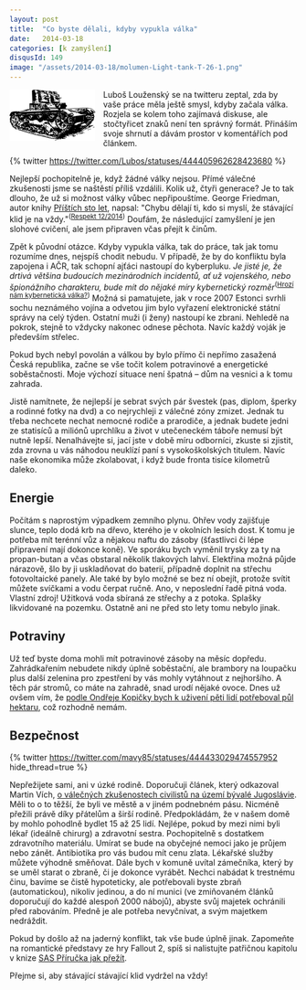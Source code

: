 ```yaml
---
layout: post
title:  "Co byste dělali, kdyby vypukla válka"
date:   2014-03-18
categories: [k zamyšlení]
disqusId: 149
image: "/assets/2014-03-18/molumen-Light-tank-T-26-1.png"
---
```

<div style="float: left; margin: 0 1em 1em 0; text-align: center;"><img src="/assets/2014-03-18/molumen-Light-tank-T-26-1.png" /></div>Luboš Louženský se na twitteru zeptal, zda by vaše práce měla ještě smysl, kdyby začala válka. Rozjela se kolem toho zajímavá diskuse, ale stočtyřicet znaků není ten správný formát. Přináším svoje shrnutí a dávám prostor v komentářích pod článkem.
<!--more-->

{% twitter https://twitter.com/Lubos/statuses/444405962628423680 %}

Nejlepší pochopitelně je, když žádné války nejsou. Přímé válečné zkušenosti jsme se naštěstí příliš vzdálili. Kolik už, čtyři generace? Je to tak dlouho, že už si možnost války vůbec nepřipouštíme. George Friedman, autor knihy <a href="http://www.kosmas.cz/detail.asp?cislo=153105&afil=1102">Příštích sto let</a>, napsal: "Chybu dělají ti, kdo si myslí, že stávající klid je na vždy."<sup>(<a href ="http://respekt.ihned.cz/c1-61853750-editorial-rusko-nevyhraje">Respekt 12/2014</a>)</sup> Doufám, že následující zamyšlení je jen slohové cvičení, ale jsem připraven včas přejít k činům.

Zpět k původní otázce. Kdyby vypukla válka, tak do práce, tak jak tomu rozumíme dnes, nejspíš chodit nebudu. V případě, že by do konfliktu byla zapojena i AČR, tak schopní ajťáci nastoupí do kyberpluku. <cite>Je jisté je, že drtivá většina budoucích mezinárodních incidentů, ať už vojenského, nebo špionážního charakteru, bude mít do nějaké míry kybernetický rozměr</cite><sup>(<a href="http://www.natoaktual.cz/hrozi-nam-kyberneticka-valka-die-/na_analyzy.aspx?c=A130805_155103_na_analyzy_m02">Hrozí nám kybernetická válka?</a>)</sup> Možná si pamatujete, jak v roce 2007 Estonci svrhli sochu neznámého vojína a odvetou jim bylo vyřazení elektronické státní správy na celý týden. Ostatní muži (i ženy) nastoupí ke zbrani. Nehledě na pokrok, stejně to vždycky nakonec odnese pěchota. Navíc každý voják je především střelec.

Pokud bych nebyl povolán a  válkou by bylo přímo či nepřímo zasažená Česká republika, začne se vše točit kolem potravinové a energetické soběstačnosti. Moje výchozí situace není špatná – dům na vesnici a k tomu zahrada.

Jistě namítnete, že nejlepší je sebrat svých pár švestek (pas, diplom, šperky a rodinné fotky na dvd) a co nejrychleji z válečné zóny zmizet. Jednak tu třeba nechcete nechat nemocné rodiče a prarodiče, a jednak budete jedni ze statisíců a miliónů uprchlíku a život v utečeneckém táboře nemusí být nutně lepší. Nenalhávejte si, jací jste v době míru odborníci, zkuste si zjistit, zda zrovna u vás náhodou neuklízí paní s vysokoškolských titulem. Navíc naše ekonomika může zkolabovat, i když bude fronta tisíce kilometrů daleko.

Energie
------

Počítám s naprostým výpadkem zemního plynu. Ohřev vody zajišťuje slunce, teplo dodá krb na dřevo, kterého je v okolních lesích dost. K tomu je potřeba mít terénní vůz a nějakou naftu do zásoby (šťastlivci či lépe připravení mají dokonce koně). Ve sporáku bych vyměnil trysky za ty na propan-butan a včas obstaral několik tlakových lahví. Elektřina možná půjde nárazově, šlo by ji uskladňovat do baterií, případně doplnit na střechu fotovoltaické panely. Ale také by bylo možné se bez ní obejít, protože svítit můžete svíčkami a vodu čerpat ručně. Ano, v neposlední řadě pitná voda. Vlastní zdroj! Užitková voda sbíraná ze střechy a z potoka. Splašky likvidované na pozemku. Ostatně ani ne před sto lety tomu nebylo jinak.

Potraviny
------

Už teď byste doma mohli mít potravinové zásoby na měsíc dopředu. Zahrádkařením nebudete nikdy úplně soběstační, ale brambory na loupačku plus další zelenina pro zpestření by vás mohly vytáhnout z nejhoršího. A těch pár stromů, co máte na zahradě, snad urodí nějaké ovoce. Dnes už ovšem vím, že [podle Ondřeje Kopičky bych k uživení pěti lidí potřeboval půl hektaru](https://winepunk.cz/2018/07/12/potravinova-sobestacnost-v-cislech/), což rozhodně nemám. 

Bezpečnost
------

{% twitter https://twitter.com/mavy85/statuses/444433029474557952 hide_thread=true %}

Nepřežijete sami, ani v úzké rodině.
Doporučuji článek, který odkazoval Martin Vích, [o válečných zkušenostech civilistů na území bývalé Jugoslávie](https://www.shtfplan.com/emergency-preparedness/a-survival-q-a-living-through-shtf-in-the-middle-of-a-war-zone).
Měli to o to těžší, že byli ve městě a v jiném podnebném pásu. Nicméně přežili právě díky přátelům a širší rodině. Předpokládám, že v našem domě by mohlo pohodlně bydlet 15 až 25 lidí. Nejlépe, pokud by mezi nimi byli lékař (ideálně chirurg) a zdravotní sestra. Pochopitelně s dostatkem zdravotního materiálu. Umírat se bude na obyčejné nemoci jako je průjem nebo zánět. Antibiotika pro vás budou mít cenu zlata. Lékařské služby můžete výhodně směňovat. Dále bych v komuně uvítal zámečníka, který by se uměl starat o zbraně, či je dokonce vyrábět. Nechci nabádat k trestnému činu, bavíme se čistě hypoteticky, ale potřebovali byste zbraň (automatickou), nikoliv jedinou, a do ní munici (ve zmiňovaném článků doporučují do každé alespoň 2000 nábojů), abyste svůj majetek ochránili před rabováním. Předně je ale potřeba nevyčnívat, a svým majetkem nedráždit.

Pokud by došlo až na jaderný konflikt, tak vše bude úplně jinak. Zapomeňte na romantické představy ze hry Fallout 2, spíš si nalistujte patřičnou kapitolu v knize <a href="http://www.kosmas.cz/detail.asp?cislo=185621&afil=1102">SAS Příručka jak přežít</a>.

Přejme si, aby stávající stávající klid vydržel na vždy!